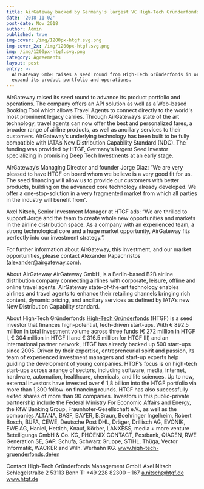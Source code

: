 ```yaml
---
title: AirGateway backed by Germany's largest VC High-Tech Gründerfonds
date: '2018-11-02'
post-date: Nov 2018
author: Admin
published: true
img-cover: /img/1200px-htgf.svg.png
img-cover_2x: /img/1200px-htgf.svg.png
img: /img/1200px-htgf.svg.png
category: Agreements
layout: post
entry: >-
  AirGateway GmbH raises a seed round from High-Tech Gründerfonds in order to
  expand its product portfolio and operations.
---
```

AirGateway raised its seed round to advance its product portfolio and operations. The company offers an API solution as well as a Web-based Booking Tool which allows Travel Agents to connect directly to the world's most prominent legacy carries. Through AirGateway’s state of the art technology, travel agents can now offer the best and personalized fares, a broader range of airline products, as well as ancillary services to their customers. AirGateway’s underlying technology has been built to be fully compatible with IATA’s New Distribution Capability Standard (NDC).
The funding was provided by HTGF, Germany’s largest Seed Investor specializing in promising Deep Tech Investments at an early stage.

AirGateway’s Managing Director and founder Jorge Diaz: “We are very pleased to have HTGF on board whom we believe is a very good fit for us. The seed financing will allow us to provide our customers with better products, building on the advanced core technology already developed. We offer a one-stop-solution in a very fragmented market from which all parties in the industry will benefit from”.

Axel Nitsch, Senior Investment Manager at HTGF ads: “We are thrilled to support Jorge and the team to create whole new opportunities and markets in the airline distribution space. As a company with an experienced team, a strong technological core and a huge market opportunity, AirGateway fits perfectly into our investment strategy.”.

For further information about AirGateway, this investment, and our market opportunities, please contact Alexander Papachristos (alexander@airgateway.com).

About AirGateway
AirGateway GmbH, is a Berlin-based B2B airline distribution company connecting airlines with corporate, leisure, offline and online travel agents. AirGateway state-of-the-art technology enables airlines and travel agents to enhance their retailing channels bringing rich content, dynamic pricing, and ancillary services as defined by IATA’s new New Distribution Capability standard.

About High-Tech Gründerfonds
[High-Tech Gründerfonds](https://high-tech-gruenderfonds.de/de/) (HTGF) is a seed investor that finances high-potential, tech-driven start-ups. With € 892.5 million in total investment volume across three funds (€ 272 million in HTGF I, € 304 million in HTGF II and € 316.5 million for HTGF III) and an international partner network, HTGF has already backed up 500 start-ups since 2005. Driven by their expertise, entrepreneurial spirit and passion, its team of experienced investment managers and start-up experts help guiding the development of young companies. HTGF’s focus is on high-tech start-ups across a range of sectors, including software, media, internet, hardware, automation, healthcare, chemicals, and life sciences. Up to now, external investors have invested over € 1,8 billion into the HTGF portfolio via more than 1,300 follow-on financing rounds. HTGF has also successfully exited shares of more than 90 companies.
Investors in this public-private partnership include the Federal Ministry For Economic Affairs and Energy, the KfW Banking Group, Fraunhofer-Gesellschaft e.V., as well as the companies ALTANA, BASF, BAYER, B.Braun, Boehringer Ingelheim, Robert Bosch, BÜFA, CEWE, Deutsche Post DHL, Dräger, Drillisch AG, EVONIK, EWE AG, Haniel, Hettich, Knauf, Körber, LANXESS, media + more venture Beteiligungs GmbH & Co. KG, PHOENIX CONTACT, Postbank, QIAGEN, RWE Generation SE, SAP, Schufa, Schwarz Gruppe, STIHL, Thüga, Vector Informatik, WACKER and Wilh. Werhahn KG.
www.high-tech-gruenderfonds.de/en

Contact
High-Tech Gründerfonds Management GmbH
Axel Nitsch
Schlegelstraße 2
53113 Bonn
T: +49 228 82300 – 167
a.nitsch@htgf.de
www.htgf.de
